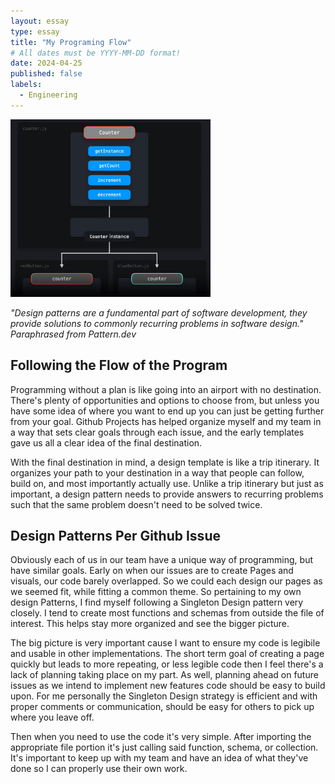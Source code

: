 ```yaml
---
layout: essay
type: essay
title: "My Programing Flow"
# All dates must be YYYY-MM-DD format!
date: 2024-04-25
published: false
labels:
  - Engineering
---
```


<img width="320px" class="rounded float-start pe-4" src="../img/SingletonFlow.png">

*"Design patterns are a fundamental part of software development, they provide solutions to commonly recurring problems in software design." Paraphrased from Pattern.dev*

## Following the Flow of the Program

Programming without a plan is like going into an airport with no destination. There's plenty of opportunities and options to choose from, but unless you have some idea of where you want to end up you can just be getting further from your goal. Github Projects has helped organize myself and my team in a way that sets clear goals through each issue, and the early templates gave us all a clear idea of the final destination.

With the final destination in mind, a design template is like a trip itinerary. It organizes your path to your destination in a way that people can follow, build on, and most importantly actually use. Unlike a trip itinerary but just as important, a design pattern needs to provide answers to recurring problems such that the same problem doesn't need to be solved twice.

## Design Patterns Per Github Issue

Obviously each of us in our team have a unique way of programming, but have similar goals. Early on when our issues are to create Pages and visuals, our code barely overlapped. So we could each design our pages as we seemed fit, while fitting a common theme. So pertaining to my own design Patterns, I find myself following a Singleton Design pattern very closely. I tend to create most functions and schemas from outside the file of interest. This helps stay more organized and see the bigger picture.

The big picture is very important cause I want to ensure my code is legibile and usable in other implementations. The short term goal of creating a page quickly but leads to more repeating, or less legible code then I feel there's a lack of planning taking place on my part. As well, planning ahead on future issues as we intend to implement new features code should be easy to build upon. For me personally the Singleton Design strategy is efficient and with proper comments or communication, should be easy for others to pick up where you leave off.

Then when you need to use the code it's very simple. After importing the appropriate file portion it's just calling said function, schema, or collection. It's important to keep up with my team and have an idea of what they've done so I can properly use their own work. 

